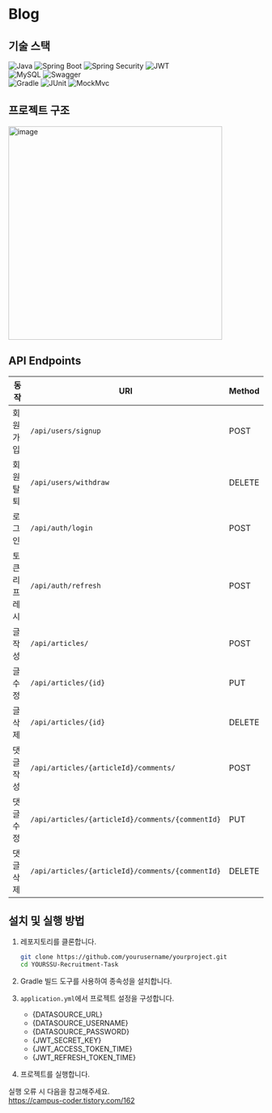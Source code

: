 # Blog

## 기술 스택
![Java](https://img.shields.io/badge/Java-ED8B00?style=for-the-badge&logo=java&logoColor=white)
![Spring Boot](https://img.shields.io/badge/Spring%20Boot-6DB33F?style=for-the-badge&logo=springboot&logoColor=white)
![Spring Security](https://img.shields.io/badge/Spring%20Security-6DB33F?style=for-the-badge&lohttps://github.com/Ares-10/Backend-Study/blob/main/README.mdgo=springsecurity&logoColor=white)
![JWT](https://img.shields.io/badge/JWT-000000?style=for-the-badge&logo=jsonwebtokens&logoColor=white)  
![MySQL](https://img.shields.io/badge/MySQL-4479A1?style=for-the-badge&logo=mysql&logoColor=white)
![Swagger](https://img.shields.io/badge/Swagger-85EA2D?style=for-the-badge&logo=swagger&logoColor=white)  
![Gradle](https://img.shields.io/badge/Gradle-02303A?style=for-the-badge&logo=gradle&logoColor=white)
![JUnit](https://img.shields.io/badge/JUnit-25A162?style=for-the-badge&logo=junit5&logoColor=white)
![MockMvc](https://img.shields.io/badge/MockMvc-02569B?style=for-the-badge)

## 프로젝트 구조
<img width="422" alt="image" src="https://github.com/user-attachments/assets/8053c962-922a-495b-b883-f70c6c28054b">


## API Endpoints

| 동작      | URI                                      | Method |
| --------- | ------------------------------------------ | ------ |
| 회원 가입 | `/api/users/signup`                      | POST   |
| 회원 탈퇴 | `/api/users/withdraw`                   | DELETE |
| 로그인    | `/api/auth/login`                      | POST   |
| 토큰 리프레시 | `/api/auth/refresh`              | POST   |
| 글 작성   | `/api/articles/`                                | POST   |
| 글 수정   | `/api/articles/{id}`                           | PUT    |
| 글 삭제   | `/api/articles/{id}`                           | DELETE |
| 댓글 작성 | `/api/articles/{articleId}/comments/`           | POST   |
| 댓글 수정 | `/api/articles/{articleId}/comments/{commentId}` | PUT    |
| 댓글 삭제 | `/api/articles/{articleId}/comments/{commentId}` | DELETE |


## 설치 및 실행 방법
1. 레포지토리를 클론합니다.
    ```bash
    git clone https://github.com/yourusername/yourproject.git
    cd YOURSSU-Recruitment-Task
    ```

2. Gradle 빌드 도구를 사용하여 종속성을 설치합니다.

3. `application.yml`에서 프로젝트 설정을 구성합니다.  
   - {DATASOURCE_URL}
   - {DATASOURCE_USERNAME}
   - {DATASOURCE_PASSWORD}
   - {JWT_SECRET_KEY}
   - {JWT_ACCESS_TOKEN_TIME}
   - {JWT_REFRESH_TOKEN_TIME}

5. 프로젝트를 실행합니다.

실행 오류 시 다음을 참고해주세요.  
https://campus-coder.tistory.com/162
